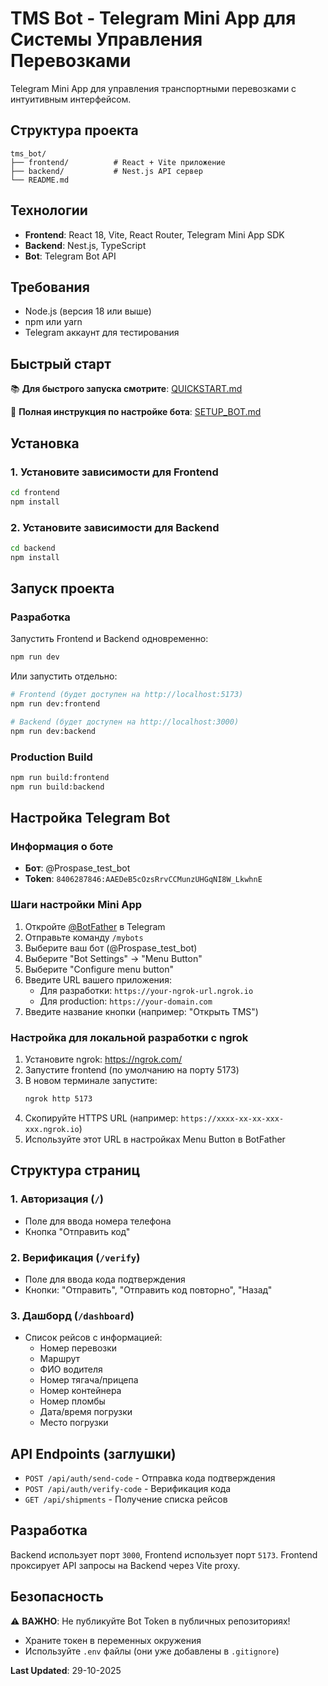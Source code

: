 # TMS Bot - Telegram Mini App для Системы Управления Перевозками

Telegram Mini App для управления транспортными перевозками с интуитивным интерфейсом.

## Структура проекта

```
tms_bot/
├── frontend/          # React + Vite приложение
├── backend/           # Nest.js API сервер
└── README.md
```

## Технологии

- **Frontend**: React 18, Vite, React Router, Telegram Mini App SDK
- **Backend**: Nest.js, TypeScript
- **Bot**: Telegram Bot API

## Требования

- Node.js (версия 18 или выше)
- npm или yarn
- Telegram аккаунт для тестирования

## Быстрый старт

📚 **Для быстрого запуска смотрите**: [QUICKSTART.md](./QUICKSTART.md)

📖 **Полная инструкция по настройке бота**: [SETUP_BOT.md](./SETUP_BOT.md)

## Установка

### 1. Установите зависимости для Frontend

```bash
cd frontend
npm install
```

### 2. Установите зависимости для Backend

```bash
cd backend
npm install
```

## Запуск проекта

### Разработка

Запустить Frontend и Backend одновременно:

```bash
npm run dev
```

Или запустить отдельно:

```bash
# Frontend (будет доступен на http://localhost:5173)
npm run dev:frontend

# Backend (будет доступен на http://localhost:3000)
npm run dev:backend
```

### Production Build

```bash
npm run build:frontend
npm run build:backend
```

## Настройка Telegram Bot

### Информация о боте

- **Бот**: @Prospase_test_bot
- **Token**: `8406287846:AAEDeB5cOzsRrvCCMunzUHGqNI8W_LkwhnE`

### Шаги настройки Mini App

1. Откройте [@BotFather](https://t.me/BotFather) в Telegram
2. Отправьте команду `/mybots`
3. Выберите ваш бот (@Prospase_test_bot)
4. Выберите "Bot Settings" → "Menu Button"
5. Выберите "Configure menu button"
6. Введите URL вашего приложения:
   - Для разработки: `https://your-ngrok-url.ngrok.io`
   - Для production: `https://your-domain.com`
7. Введите название кнопки (например: "Открыть TMS")

### Настройка для локальной разработки с ngrok

1. Установите ngrok: https://ngrok.com/
2. Запустите frontend (по умолчанию на порту 5173)
3. В новом терминале запустите:
   ```bash
   ngrok http 5173
   ```
4. Скопируйте HTTPS URL (например: `https://xxxx-xx-xx-xxx-xxx.ngrok.io`)
5. Используйте этот URL в настройках Menu Button в BotFather

## Структура страниц

### 1. Авторизация (`/`)
- Поле для ввода номера телефона
- Кнопка "Отправить код"

### 2. Верификация (`/verify`)
- Поле для ввода кода подтверждения
- Кнопки: "Отправить", "Отправить код повторно", "Назад"

### 3. Дашборд (`/dashboard`)
- Список рейсов с информацией:
  - Номер перевозки
  - Маршрут
  - ФИО водителя
  - Номер тягача/прицепа
  - Номер контейнера
  - Номер пломбы
  - Дата/время погрузки
  - Место погрузки

## API Endpoints (заглушки)

- `POST /api/auth/send-code` - Отправка кода подтверждения
- `POST /api/auth/verify-code` - Верификация кода
- `GET /api/shipments` - Получение списка рейсов

## Разработка

Backend использует порт `3000`, Frontend использует порт `5173`.
Frontend проксирует API запросы на Backend через Vite proxy.

## Безопасность

⚠️ **ВАЖНО**: Не публикуйте Bot Token в публичных репозиториях!
- Храните токен в переменных окружения
- Используйте `.env` файлы (они уже добавлены в `.gitignore`)

**Last Updated**: 29-10-2025


